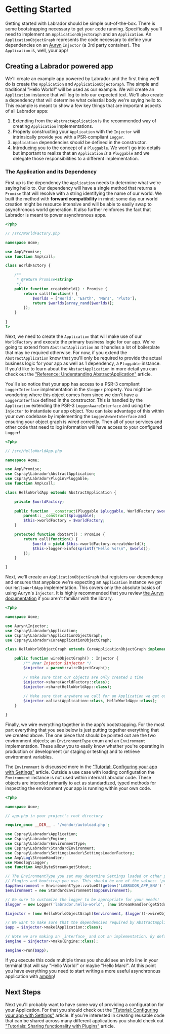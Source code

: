 # Getting Started

Getting started with Labrador should be simple out-of-the-box. There is some bootstrapping necessary to get your 
code running. Specifically you'll need to implement an `ApplicationObjectGraph` and an `Application`. An 
`ApplicationObjectGraph` represents the code necessary to define your dependencies on an [Auryn](https://github.com/rdlowrey/auryn) 
`Injector` (a 3rd party container). The `Application` is, well, your app!

## Creating a Labrador powered app

We'll create an example app powered by Labrador and the first thing we'll do is create the `Application` and 
`ApplicationObjectGraph`. The simple and traditional "Hello World!" will be used as our example. We will create an 
`Application` instance that will log to info our expected text. We'll also create a dependency that will determine what 
celestial body we're saying hello to. This example is meant to show a few key things that are important aspects of all
Labrador apps:

1. Extending from the `AbstractApplication` is the recommended way of creating `Application` implementations.
2. Properly constructing your `Application` with the `Injector` will intrinsically provide you with a PSR-compliant `Logger`.
3. `Application` dependencies _should_ be defined in the constructor.
4. Introducing you to the concept of a `Pluggable`. We won't go into details but important to realize that an `Application`
_is_ a `Pluggable` and we delegate those responsibilities to a different implementation.
   
### The Application and its Dependency

First up is the dependency the `Application` needs to determine what we're saying hello to. Our dependency will have a 
single method that returns a `Promise` that will resolve with a string identifying the name of our world. We built the 
method with **forward compatibility** in mind; some day our world creation might be resource intensive and will be able 
to easily swap to asynchronous world generation. It also further reinforces the fact that Labrador is meant to power 
asynchronous apps.

```php
<?php

// /src/WorldFactory.php

namespace Acme;

use Amp\Promise;
use function Amp\call;

class WorldFactory {

    /**
     * @return Promise<string>
     */
    public function createWorld() : Promise {
        return call(function() {
            $worlds = ['World', 'Earth', 'Mars', 'Pluto'];
            return $worlds[array_rand($worlds)];
        });
    }
    
}
?>
```

Next, we need to create the `Application` that will make use of our `WorldFactory` and execute the primary business logic 
for our app. We're going to extend from `AbstractApplication` as it handles a lot of boilerplate that may be required 
otherwise. For now, if you extend the `AbstractApplication` know that you'll only be required to provide the actual 
business logic for your app as well as 1 dependency, a `Pluggable` instance. If you'd like to learn about the `AbstactApplication` 
in more detail you can check out the ["Reference: Understanding AbstractApplication"](/docs/core/references/understanding-abstract-application)
article.

You'll also notice that your app has access to a PSR-3 compliant `LoggerInterface` implementation in the `$logger` property. You 
might be wondering where this object comes from since we don't have a `LoggerInterface` defined in the constructor. This 
is handled by the `Application` extending the PSR-3 `LoggerAwareInterface` and using the `Injector` to instantiate our 
app object. You can take advantage of this within your own codebase by implementing the `LoggerAwareInterface` and ensuring 
your object graph is wired correctly. Then all of your services and other code that need to log information will have 
access to your configured `Logger`!

```php
<?php

// /src/HelloWorldApp.php

namespace Acme;

use Amp\Promise;
use Cspray\Labrador\AbstractApplication;
use Cspray\Labrador\Plugin\Pluggable;
use function Amp\call;

class HelloWorldApp extends AbstractApplication {

    private $worldFactory;
    
    public function __construct(Pluggable $pluggable, WorldFactory $worldFactory) {
        parent::__construct($pluggable);
        $this->worldFactory = $worldFactory;
    }

    protected function doStart() : Promise {
        return call(function() {
            $world = yield $this->worldFactory->createWorld();
            $this->logger->info(sprintf("Hello %s!\n", $world)); 
        });
    }

}
```

Next, we'll create an `ApplicationObjectGraph` that registers our dependency and ensures that anyplace we're expecting 
an `Application` instance we get our `HelloWorldApp` implementation. This covers only the absolute basics of using Auryn's 
`Injector`. It is highly recommended that you review [the Auryn documentation](https://github.com/rdlowrey/auryn) if you 
aren't familiar with the library.

```php
<?php

namespace Acme;

use Auryn\Injector;
use Cspray\Labrador\Application;
use Cspray\Labrador\ApplicationObjectGraph;
use Cspray\Labrador\CoreApplicationObjectGraph;

class HelloWorldObjectGraph extends CoreApplicationObjectGraph implements ApplicationObjectGraph {

    public function wireObjectGraph() : Injector {
        /** @var Injector $injector */
        $injector = parent::wireObjectGraph();
        
        // Make sure that our objects are only created 1 time
        $injector->share(WorldFactory::class);
        $injector->share(HelloWorldApp::class);
        
        // Make sure that anywhere we call for an Application we get our app.
        $injector->alias(Application::class, HelloWorldApp::class);
    }

}
```

Finally, we wire everything together in the app's bootstrapping. For the most part everything that you see below is just 
putting together everything that we created above. The one piece that should be pointed out are the two environment objects;
an `EnvironmentType` enum and an `Environment` implementation. These allow you to easily know whether you're operating in 
production or development (or staging or testing) and to retrieve environment variables. 

The `Environment` is discussed more in the ["Tutorial: Configuring your app with Settings"](/docs/core/tutorials/settings-configuring-your-app) 
article. Outside a use case with loading configuration the `Environment` instance is not used within internal Labrador 
code. These objects are intended primarily to act as standardized, typed methods for inspecting the environment your 
app is running within your own code.

```php
<?php

namespace Acme;

// app.php in your project's root directory

require_once __DIR__ . '/vendor/autoload.php';

use Cspray\Labrador\Application;
use Cspray\Labrador\Engine;
use Cspray\Labrador\EnvironmentType;
use Cspray\Labrador\StandardEnvironment;
use Cspray\Labrador\SettingsLoader\SettingsLoaderFactory;
use Amp\Log\StreamHandler;
use Monolog\Logger;
use function Amp\ByteStream\getStdout;

// The EnvironmentType you set may determine Settings loaded or other pieces of your app based on the 
// Plugins and bootstrap you use. This should be one of the values: 'production', 'staging', 'development', 'test'
$appEnvironment = EnvironmentType::valueOf(getenv('LABRADOR_APP_ENV') ?? 'development'); 
$environment = new StandardEnvironment($appEnvironment);

// Be sure to customize the logger to be appropriate for your needs!
$logger = new Logger('labrador.hello-world', [new StreamHandler(getStdout())]);

$injector = (new HelloWorldObjectGraph($environment, $logger))->wireObjectGraph();

// We want to make sure that the dependencies required by AbstractApplication are autowired using the $injector
$app = $injector->make(Application::class);

// Note we are making an _interface_ and not an implementation. By default this will return an AmpEngine instance
$engine = $injector->make(Engine::class);

$engine->run($app);
```

If you execute this code multiple times you should see an info line in your terminal that will say "Hello World!" or 
maybe "Hello Mars!". At this point you have everything you need to start writing a more useful asynchronous application 
with [amphp](https://amphp.org)!

## Next Steps

Next you'll probably want to have some way of providing a configuration for your Application. For that you should check 
out the ["Tutorial: Configuring your app with Settings"](/docs/core/tutorials/settings-configuring-your-app) article. If 
you're interested in creating reusable code that can be shared across many different applications you should check out
["Tutorials: Sharing functionality with Plugins"](/docs/core/tutorials/plugins-sharing-functionality) article.
